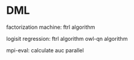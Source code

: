 # DML
factorization machine:
  ftrl algorithm
  
logisit regression:
  ftrl algorithm
  owl-qn algorithm
  
mpi-eval:
  calculate auc parallel
